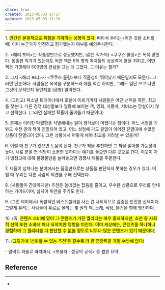 ```yaml
---
share: true
created: 2023-05-03 17:17
updated: 2023-05-03 17:18
---
```


---

1\. <mark class="hltr-red">인간은 본질적으로 위험을 기피하는 성향이 있다.</mark> 따라서 우리는 (어떤 것을 소비할 때) 이미 누군가가 인정하고 평가했는지 여부를 예의주시한다.

2\. <해리 포터>는 작품성만으로 성공했지만, (같은 작가의) <쿠쿠스 콜링>은 폭삭 망했다. 동일한 작가가 썼는데도 어떤 책은 5억 명의 독자들의 상상력에 불을 지피고, 어떤 책은 기껏해야 500명의 관심을 끄는 데 그쳤다. 그 이유는 뭘까?

3\. 그저 <해리 포터>가 <쿠쿠스 콜링>보다 작품성이 뛰어났기 때문일지도 모른다. 그러면 단순하다. 사람들은 옥석을 구분하느라 애를 먹긴 하지만, 그래도 일단 보고 나면 그것이 보석인지 돌인지를 (금방) 알아챈다.

4\. (그리고) 퍼스널 트레이너에서 호텔에 이르기까지 사람들은 어떤 선택을 하든, 최고를 찾는다. 다른 경쟁 대상들보다 월등해 보이는 책, 영화, 자동차, 서비스는 망설이지 않고 선택한다. (그러면 실패할 확률이 줄어들기 때문이다)

5\. 문제는 이러한 탁월함을 식별해내는 일이 생각보다 어렵다는 점이다. 어느 서점을 가봐도 수천 권의 책이 진열되어 있고, 어느 상점에 가도 끝없이 이어진 진열대에 수많은 상품이 진열되어 있다. 그런 상황에서 어떻게 해야 최고를 가려낼 수 있을까?

6\. 이럴 때 친구가 있으면 도움이 된다. 친구가 책을 추천하면 그 책을 읽어볼 가능성이 높다. 새로 문을 연 식당이 소문만 못하다는 얘기를 들으면 다른 곳으로 간다. 이웃이 자기 냉장고에 대해 불평불만을 늘어놓으면 경쟁사 제품을 주문한다.

7\. 제품이 넘쳐나는 분야에서는 품질만으로는 상품을 판단하지 못하는 경우가 있다. 이럴 때 우리는 다른 사람의 의견을 구해 선택한다.

8\. (사람들이 간과하지만) 추천은 쓸데없는 잡음을 줄이고, 우수한 상품으로 우리를 안내하는 가이드이며, 심지어 위안을 주기도 한다.

9\. (그런 의미에서) 폭발적인 베스트셀러를 사는 건 사회적으로 검증된 안전한 선택이다. 그렇게 우리는 사람들이 우르르 몰리는 몇 권의 책, 노래, 식당, 물건을 향해 행진하다.

10\. (즉, <mark class="hltr-red">콘텐츠 소비에 있어 그 콘텐츠가 가진 퀄리티는 매우 중요하지만, 추천 등 사회적 선택 또한 소비에 꽤나 유의미한 영향을 미친다. 이미 세상에는, 콘텐츠를 하나하나 경험하며 그 퀄리티를 다 판단할 수 없을 정도로 너무나 많은 콘텐츠가 있기 때문이다</mark>)

11\. (<mark class="hltr-red">그렇기에 ‘신뢰할 수 있는 추천’은 갈수록 더 큰 영향력을 가질 수밖에 없다</mark>)

\- 앨버트 라슬로 바라바시, <포뮬러 : 성공의 공식> 중 썸원 요약





## Reference
---
- 